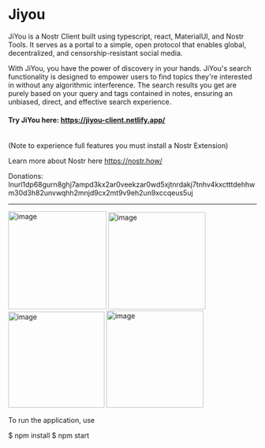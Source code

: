 # Jiyou

JiYou is a Nostr Client built using typescript, react, MaterialUI, and Nostr Tools. It serves as a portal to a simple, open protocol that enables global, decentralized, and censorship-resistant social media.

With JiYou, you have the power of discovery in your hands. JiYou's search functionality is designed to empower users to find topics they're interested in without any algorithmic interference. The search results you get are purely based on your query and tags contained in notes, ensuring an unbiased, direct, and effective search experience.

####  Try JiYou here: https://jiyou-client.netlify.app/
<br/> (Note to experience full features you must install a Nostr Extension)

Learn more about Nostr here https://nostr.how/

Donations: lnurl1dp68gurn8ghj7ampd3kx2ar0veekzar0wd5xjtnrdakj7tnhv4kxctttdehhwm30d3h82unvwqhh2mnjd9cx2mt9v9eh2un9xccqeus5uj

---

<p float="left">
  <img width="199" alt="image" src="https://user-images.githubusercontent.com/91898542/229324010-e2e74431-e208-4072-bda9-c39c3585a5cc.png">
  <img width="197" alt="image" src="https://user-images.githubusercontent.com/91898542/229324019-0bc85942-37ca-4182-95fe-be664ff60710.png">
  <img width="195" alt="image" src="https://user-images.githubusercontent.com/91898542/229324036-c95470b5-9292-4454-b785-7085c9e87e33.png">
  <img width="197" alt="image" src="https://user-images.githubusercontent.com/91898542/229324052-bda99909-664d-47fd-89cf-1b7cf0f4465d.png">
</p>


To run the application, use

$ npm install
$ npm start
